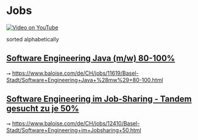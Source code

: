 # Jobs

[![Video on YouTube](https://img.youtube.com/vi/Qf4vKzQXaQ4/0.jpg)](https://www.youtube.com/watch?v=Qf4vKzQXaQ4)

sorted alphabetically 

## [Software Engineering Java (m/w) 80-100%](11619.md)

⭢ https://www.baloise.com/de/CH/jobs/11619/Basel-Stadt/Software+Engineering+Java+%28mw%29+80-100.html

## [Software Engineering im Job-Sharing - Tandem gesucht zu je 50%](12410.md)

⭢ https://www.baloise.com/de/CH/jobs/12410/Basel-Stadt/Software+Engineering+im+Jobsharing+50.html
